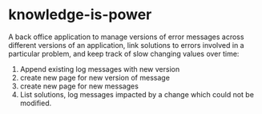 knowledge-is-power
==================

A back office application to manage versions of error messages across different versions of an application, 
link solutions to errors involved in a particular problem, and keep track of slow changing values over time: 
1) Append existing log messages with new version 
2) create new page for new version of message 
3) create new page for new messages 
4) List solutions, log messages impacted by a change which could not be modified.

